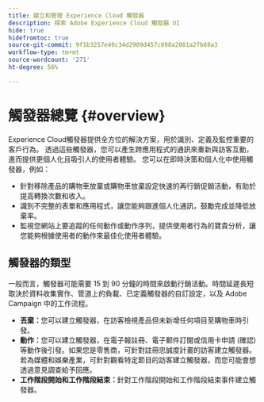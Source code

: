 ```yaml
---
title: 建立和管理 Experience Cloud 觸發器
description: 探索 Adobe Experience Cloud 觸發器 UI
hide: true
hidefromtoc: true
source-git-commit: 9f1b3257e49c34d2909d457c098a2081a2fb69a3
workflow-type: tm+mt
source-wordcount: '271'
ht-degree: 56%

---
```


# 觸發器總覽 {#overview}

Experience Cloud觸發器提供全方位的解決方案，用於識別、定義及監控重要的客戶行為。 透過這些觸發器，您可以產生跨應用程式的通訊來重新與訪客互動，進而提供更個人化且吸引人的使用者體驗。
您可以在即時決策和個人化中使用觸發器，例如：

* 針對移除產品的購物車放棄或購物車放棄設定快速的再行銷促銷活動，有助於提高轉換次數和收入。
* 識別不完整的表單和應用程式，讓您能夠跟進個人化通訊，鼓勵完成並降低放棄率。
* 監視您網站上要追蹤的任何動作或動作序列，提供使用者行為的寶貴分析，讓您能夠根據使用者的動作來最佳化使用者體驗。

## 觸發器的類型

一般而言，觸發器可能需要 15 到 90 分鐘的時間來啟動行銷活動。時間延遲長短取決於資料收集實作、管道上的負載、已定義觸發器的自訂設定，以及 Adobe Campaign 中的工作流程。

* **丟棄：**&#x200B;您可以建立觸發器，在訪客檢視產品但未新增任何項目至購物車時引發。
* **動作：**&#x200B;您可以建立觸發器，在電子報註冊、電子郵件訂閱或信用卡申請 (確認) 等動作後引發。如果您是零售商，可針對註冊忠誠度計畫的訪客建立觸發器。若為媒體和娛樂產業，可針對觀看特定節目的訪客建立觸發器，而您可能會想透過意見調查給予回應。
* **工作階段開始和工作階段結束：**&#x200B;針對工作階段開始和工作階段結束事件建立觸發器。


